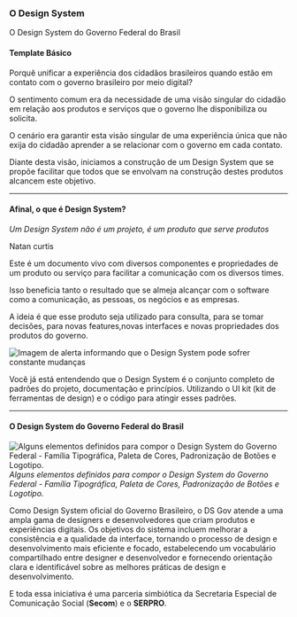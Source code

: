 ### O Design System

O Design System do Governo Federal do Brasil

#### Template Básico

Porquê unificar a experiência dos cidadãos brasileiros quando estão em contato com o governo brasileiro por meio digital?

O sentimento comum era da necessidade de uma visão singular do cidadão em relação aos produtos e serviços que o governo lhe disponibiliza ou solicita.
 
O cenário era garantir esta visão singular de uma experiência única que não exija do cidadão aprender a se relacionar com o governo em cada contato.

Diante desta visão, iniciamos a construção de um Design System que se propõe facilitar que todos que se envolvam na construção destes produtos alcancem este objetivo.

---
#### Afinal, o que é Design System?


*Um Design System não é um projeto, é um produto que serve produtos*

Natan curtis

Este é um documento vivo com diversos componentes e propriedades de um produto ou serviço para facilitar a comunicação com os diversos times.

Isso beneficia tanto o resultado que se almeja alcançar com o software como a comunicação, as pessoas, os negócios e as empresas.

A ideia é que esse produto seja utilizado para consulta, para se tomar decisões, para novas features,novas interfaces e novas propriedades dos produtos do governo.

![Imagem de alerta informando que o Design System pode sofrer constante mudanças](/assets/docs/alerta.png "Este não é um documento estático, ele pode sofrer constantes mudanças e a ideia desse design system é isso. Encaixar diversas formas sem perder consistência.")


Você já está entendendo que o Design System é o conjunto completo de padrões do projeto,
documentação e princípios. Utilizando o UI kit (kit de ferramentas de design) e o código para atingir
esses padrões.

---

#### O Design System do Governo Federal do Brasil

![Alguns elementos definidos para compor o Design System do Governo Federal - Família Tipográfica, Paleta de Cores, Padronização de Botões e Logotipo.](/assets/docs/imagens_ds.png "Alguns elementos definidos para compor o Design System do Governo Federal - Família Tipográfica, Paleta de Cores, Padronização de Botões e Logotipo.")
   *Alguns elementos definidos para compor o Design System do Governo Federal - Família Tipográfica, Paleta de Cores, Padronização de Botões e Logotipo.*




Como Design System oficial do Governo Brasileiro, o DS Gov atende a uma ampla gama de designers e desenvolvedores que criam produtos e experiências digitais. Os objetivos do sistema incluem melhorar a consistência e a qualidade da interface, tornando o processo de design e desenvolvimento mais eficiente e focado, estabelecendo um vocabulário compartilhado entre designer e desenvolvedor e fornecendo orientação clara e identificável sobre as melhores práticas de design e desenvolvimento.

E toda essa iniciativa é uma parceria simbiótica da Secretaria Especial de Comunicação Social (**Secom**) e o **SERPRO**.

